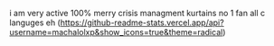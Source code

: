 i am very active 100%
merry crisis managment
kurtains no 1 fan
all c languges eh
(https://github-readme-stats.vercel.app/api?username=machalolxp&show_icons=true&theme=radical)





